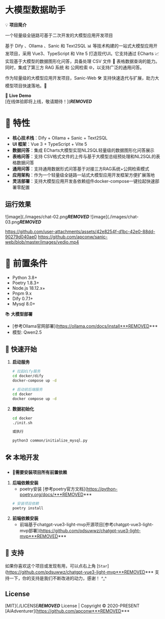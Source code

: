 # 大模型数据助手

💡 **项目简介**

一个轻量级全链路可基于二次开发的大模型应用开发项目

基于 Dify 、Ollama 、Sanic 和 Text2SQL 📊 等技术构建的一站式大模型应用开发项目，采用 Vue3、TypeScript 和 Vite 5 打造现代UI。它支持通过 ECharts 📈 实现基于大模型的数据图形化问答，具备处理 CSV 文件 📂 表格数据查询的能力。同时，集成了第三方 RAG 系统 和 公网检索 🌐，以支持广泛的通用问答。

作为轻量级的大模型应用开发项目，Sanic-Web 🛠️ 支持快速迭代与扩展，助力大模型项目快速落地。🚀

🌈 **Live Demo**  
[在线体验即将上线，敬请期待！](***REMOVED***

# 🎉 **特性**
- **核心技术栈**：Dify + Ollama + Sanic + Text2SQL
- **UI 框架**：Vue 3 + TypeScript + Vite 5
- **数据问答**：集成 ECharts大模型实现NL2SQL轻量级的数据图形化问答展示
- **表格问答**：支持 CSV格式文件的上传与基于大模型总结预处理和NL2SQL的表格数据问答
- **通用问答**：支持通用数据形式问答基于对接三方RAG系统+公网检索模式
- **应用架构**：作为一个轻量级全链路一站式大模型应用开发框架方便扩展落地
- **灵活部署**：支持大模型应用开发各依赖组件docker-compose一键拉起快速部署零配置

## 运行效果
![image](./images/chat-02.png***REMOVED***
![image](./images/chat-03.png***REMOVED***

https://github.com/user-attachments/assets/42e8254f-d1bc-42e0-88dd-90279d040ae0
https://github.com/apconw/sanic-web/blob/master/images/vedio.mp4

# 🔧 **前置条件**
* Python 3.8+
* Poetry 1.8.3+
* Node.js 18.12.x+
* Pnpm 9.x
* Dify 0.7.1+
* Mysql 8.0+

📚 **大模型部署**
- [参考Ollama官网部署](https://ollama.com/docs/install***REMOVED***
- 模型: Qwen2.5


## 🚀 **快速开始**

1. **启动服务**
   ```bash
   # 拉起dify服务
   cd docker/dify
   docker-compose up -d
   
   # 启动前后端服务
   cd docker
   docker compose up -d

2. **数据初始化**
   ```bash
   cd docker
   ./init.sh
   
   或执行
   
   python3 common/initialize_mysql.py


## 🛠️ **本地开发**
- 🔧**需要安装项目所有前置依赖**
1. **后端依赖安装**  
   - poetry安装 [参考poetry官方文档](https://python-poetry.org/docs/***REMOVED***
   ```bash
   # 安装项目依赖
   poetry install

2. **前端依赖安装**  
   - 前端基于chatgpt-vue3-light-mvp开源项目[参考chatgpt-vue3-light-mvp部署](https://github.com/pdsuwwz/chatgpt-vue3-light-mvp***REMOVED***


## 🌹 支持

如果你喜欢这个项目或发现有用，可以点右上角 [`Star`](https://github.com/pdsuwwz/chatgpt-vue3-light-mvp***REMOVED*** 支持一下，你的支持是我们不断改进的动力，感谢！ ^_^ 


## License

[MIT](./LICENSE***REMOVED*** License | Copyright © 2020-PRESENT [AiAdventurer](https://github.com/apconw***REMOVED***